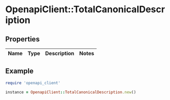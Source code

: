 # OpenapiClient::TotalCanonicalDescription

## Properties

| Name | Type | Description | Notes |
| ---- | ---- | ----------- | ----- |

## Example

```ruby
require 'openapi_client'

instance = OpenapiClient::TotalCanonicalDescription.new()
```

